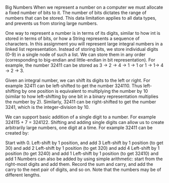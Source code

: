 Big Numbers
When we represent a number on a computer we must allocate a fixed number of bits to it. The number of bits dictates the range of numbers that can be stored. This data limitation applies to all data types, and prevents us from storing large numbers.

One way to represent a number is in terms of its digits, similar to how int is stored in terms of bits, or how a String represents a sequence of characters. In this assignment you will represent large integral numbers in a linked list representation. Instead of storing bits, we store individual digits (0-9) in a single node of such a list. We can store them in any order (corresponding to big-endian and little-endian in bit representation). For example, the number 32411 can be stored as 3 -> 2 -> 4 -> 1 -> 1 or 1 -> 1-> 4 -> 2 -> 3.

Given an integral number, we can shift its digits to the left or right. For example 32411 can be left-shifted to get the number 324110. Thus left-shifting by one position is equivalent to multiplying the number by 10 (similar to how left-shifting by one bit in a binary representation multiplies the number by 2). Similarly, 32411 can be right-shifted to get the number 3241, which is the integer-division by 10.

We can support basic addition of a single digit to a number. For example 324115 + 7 = 324122. Shifting and adding single digits can allow us to create arbitrarily large numbers, one digit at a time. For example 32411 can be created by:

Start with 0.
Left-shift by 1 position, and add 3
Left-shift by 1 position (to get 30) and add 2
Left-shift by 1 position (to get 320) and add 4
Left-shift by 1 position (to get 3240) and add 1
Left-shift by 1 position (to get 32410) and add 1
Numbers can also be added by using simple arithmetic: start from the right-most digits and add them. Record the sum and carry, and add the carry to the next pair of digits, and so on. Note that the numbers may be of different lengths.
